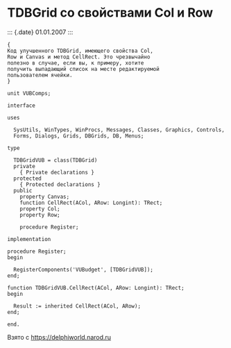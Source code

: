 TDBGrid со свойствами Col и Row
===============================

::: {.date}
01.01.2007
:::

    {
    Код улучшенного TDBGrid, имеющего свойства Col,
    Row и Canvas и метод CellRect. Это чрезвычайно
    полезно в случае, если вы, к примеру, хотите
    получить выпадающий список на месте редактируемой
    пользователем ячейки.
    }
     
    unit VUBComps;
     
    interface
     
    uses
     
      SysUtils, WinTypes, WinProcs, Messages, Classes, Graphics, Controls,
      Forms, Dialogs, Grids, DBGrids, DB, Menus;
     
    type
     
      TDBGridVUB = class(TDBGrid)
      private
        { Private declarations }
      protected
        { Protected declarations }
      public
        property Canvas;
        function CellRect(ACol, ARow: Longint): TRect;
        property Col;
        property Row;
     
        procedure Register;
     
    implementation
     
    procedure Register;
    begin
     
      RegisterComponents('VUBudget', [TDBGridVUB]);
    end;
     
    function TDBGridVUB.CellRect(ACol, ARow: Longint): TRect;
    begin
     
      Result := inherited CellRect(ACol, ARow);
    end;
     
    end.

Взято с <https://delphiworld.narod.ru>
